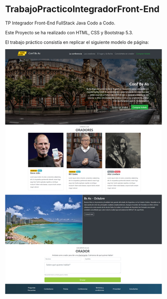 # TrabajoPracticoIntegradorFront-End
TP Integrador Front-End  FullStack Java Codo a Codo.

Este Proyecto se ha realizado con HTML, CSS y Bootstrap 5.3.

El trabajo práctico consistía en replicar el siguiente modelo de página:

![](https://github.com/licette32/TrabajoPracticoIntegradorFront-End/blob/main/final_front_2021.jpg)

